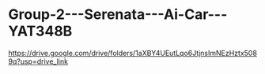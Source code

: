 # Group-2---Serenata---Ai-Car---YAT348B
https://drive.google.com/drive/folders/1aXBY4UEutLqo6JtjnsImNEzHztx5089q?usp=drive_link
